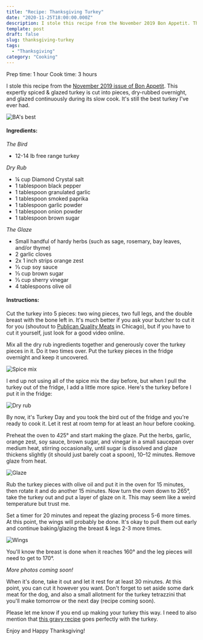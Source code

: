 ```yaml
---
title: "Recipe: Thanksgiving Turkey"
date: "2020-11-25T18:00:00.000Z"
description: I stole this recipe from the November 2019 Bon Appetit. This expertly spiced & glazed turkey is cut into pieces, dry-rubbed overnight, and glazed continuously during it's slow cook. It's still the best turkey I've ever had.
template: post
draft: false
slug: thanksgiving-turkey
tags:
  - "Thanksgiving"
category: "Cooking"
---
```


Prep time: 1 hour
Cook time: 3 hours

I stole this recipe from the <a href="https://www.bonappetit.com/recipe/expertly-spiced-and-glazed-roast-turkey" target="_blank">November 2019 issue of Bon Appetit</a>. This expertly spiced & glazed turkey is cut into pieces, dry-rubbed overnight, and glazed continuously during its slow cook. It's still the best turkey I've ever had.

![BA's best](/media/2020-11-25-thanksgiving-turkey/ba.png)

<h4>Ingredients:</h4>

<p><em>The Bird</em></p>
<ul>
    <li itemProp="recipeIngredient">12-14 lb free range turkey</li>
</ul>

<p><em>Dry Rub</em></p>
<ul>
    <li itemProp="recipeIngredient">¼ cup Diamond Crystal salt</li>
    <li itemProp="recipeIngredient">1 tablespoon black pepper</li>
    <li itemProp="recipeIngredient">1 tablespoon granulated garlic</li>
    <li itemProp="recipeIngredient">1 tablespoon smoked paprika</li>
    <li itemProp="recipeIngredient">1 tablespoon garlic powder</li>
    <li itemProp="recipeIngredient">1 tablespoon onion powder</li>
    <li itemProp="recipeIngredient">1 tablespoon brown sugar</li>
</ul>

<p><em>The Glaze</em></p>
<ul>
    <li itemProp="recipeIngredient">Small handful of hardy herbs (such as sage, rosemary, bay leaves, and/or thyme)</li>
    <li itemProp="recipeIngredient">2 garlic cloves</li>
    <li itemProp="recipeIngredient">2x 1 inch strips orange zest</li>
    <li itemProp="recipeIngredient">⅓ cup soy sauce</li>
    <li itemProp="recipeIngredient">⅓ cup brown sugar</li>
    <li itemProp="recipeIngredient">⅓ cup sherry vinegar</li>
    <li itemProp="recipeIngredient">4 tablespoons olive oil</li>
</ul>

<h4>Instructions:</h4>

<p itemProp="recipeInstruction">Cut the turkey into 5 pieces: two wing pieces, two full legs, and the double breast with the bone left in. It's much better if you ask your butcher to cut it for you (shoutout to <a href="http://www.publicanqualitymeats.com/" target="_blank">Publican Quality Meats</a> in Chicago), but if you have to cut it yourself, just look for a good video online.</p>

<p itemProp="recipeInstruction">Mix all the dry rub ingredients together and generously cover the turkey pieces in it. Do it two times over. Put the turkey pieces in the fridge overnight and keep it uncovered.</p>

![Spice mix](/media/2020-11-25-thanksgiving-turkey/spice-mix.jpg)

I end up not using all of the spice mix the day before, but when I pull the turkey out of the fridge, I add a little more spice. Here's the turkey before I put it in the fridge:

![Dry rub](/media/2020-11-25-thanksgiving-turkey/dry-rub.jpg)

<p itemProp="recipeInstruction">By now, it's Turkey Day and you took the bird out of the fridge and you're ready to cook it. Let it rest at room temp for at least an hour before cooking.</p>

<p itemProp="recipeInstruction">Preheat the oven to 425° and start making the glaze. Put the herbs, garlic, orange zest, soy sauce, brown sugar, and vinegar in a small saucepan over medium heat, stirring occasionally, until sugar is dissolved and glaze thickens slightly (it should just barely coat a spoon), 10–12 minutes. Remove glaze from heat.</p>

![Glaze](/media/2020-11-25-thanksgiving-turkey/glaze.jpg)

<p itemProp="recipeInstruction">Rub the turkey pieces with olive oil and put it in the oven for 15 minutes, then rotate it and do another 15 minutes. Now turn the oven down to 265°, take the turkey out and put a layer of glaze on it. This may seem like a weird temperature but trust me.</p>

<p itemProp="recipeInstruction">Set a timer for 20 minutes and repeat the glazing process 5-6 more times. At this point, the wings will probably be done. It's okay to pull them out early and continue baking/glazing the breast & legs 2-3 more times.</p>

![Wings](/media/2020-11-25-thanksgiving-turkey/wings.jpg)

<p itemProp="recipeInstruction">You'll know the breast is done when it reaches 160° and the leg pieces will need to get to 170°.</p>

<em>More photos coming soon!</em>

<p itemProp="recipeInstruction">When it's done, take it out and let it rest for at least 30 minutes. At this point, you can cut it however you want. Don't forget to set aside some dark meat for the dog, and also a small allotment for the turkey tetrazzini that you'll make tomorrow or the next day (recipe coming soon).</p>

Please let me know if you end up making your turkey this way. I need to also mention that <a href="https://www.bonappetit.com/recipe/why-is-it-so-good-gravy" target="_blank">this gravy recipe</a> goes perfectly with the turkey.

Enjoy and Happy Thanksgiving!
